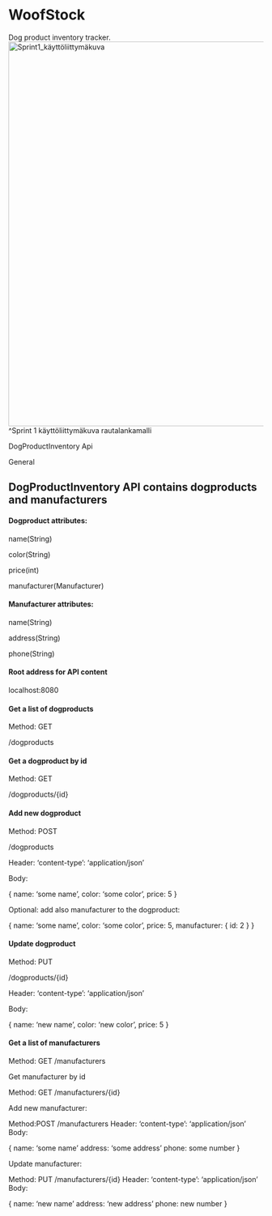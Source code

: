 # WoofStock
Dog product inventory tracker.
<img width="760" alt="Sprint1_käyttöliittymäkuva" src="https://github.com/OhjelmistoProjektiRyhma4/k24Tiimi4BackEnd/assets/148938257/8c88dabf-5508-423e-b7cc-fbe33519a303">
^Sprint 1 käyttöliittymäkuva rautalankamalli



DogProductInventory Api

General

<h2>DogProductInventory API contains dogproducts and manufacturers</h2>

<h4>Dogproduct attributes:</h4>

<p>name(String)</p>
<p>color(String)</p>
<p>price(int)</p>
<p>manufacturer(Manufacturer)</p>

<h4>Manufacturer attributes:</h4>

<p>name(String)</p>
<p>address(String)</p>
<p>phone(String)</p>


<h4>Root address for API content</h4>

localhost:8080

<h4>Get a list of dogproducts</h4>

<p>Method: GET</p>
<p>/dogproducts</p>

<h4>Get a dogproduct by id </h4>

<p>Method: GET</p>
<p>/dogproducts/{id}</p>

<h4>Add new dogproduct</h4>

<p>Method: POST</p>
<p>/dogproducts</p>
<p>Header: ‘content-type’: ‘application/json’</p>
<p>Body:</p>

{
name: ‘some name’,
color: ‘some color’,
price: 5
}

Optional: add also manufacturer to the dogproduct:

{
name: ‘some name’,
color: ‘some color’,
price: 5,
manufacturer: { id: 2 }
}

<h4>Update dogproduct</h4>

<p>Method: PUT</p>
<p>/dogproducts/{id}</p>
<p>Header: ‘content-type’: ‘application/json’</p>
<p>Body:</p>

{
name: ‘new name’,
color: ‘new color’,
price: 5
}

<h4>Get a list of manufacturers</h4>

Method: GET
/manufacturers

Get manufacturer by id

Method: GET
/manufacturers/{id}

Add new manufacturer:

Method:POST
/manufacturers
Header: ‘content-type’: ‘application/json’
Body:

{
name: ‘some name’
address: ‘some address’
phone: some number
}

Update manufacturer:

Method: PUT
/manufacturers/{id}
Header: ‘content-type’: ‘application/json’
Body:

{
name: ‘new name’
address: ‘new address’
phone: new number
}
